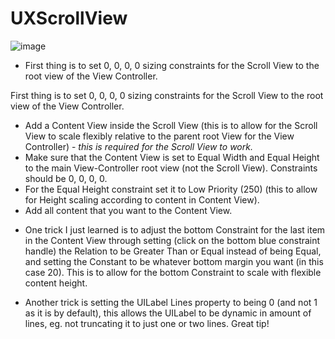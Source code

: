 # UXScrollView

![image](https://cloud.githubusercontent.com/assets/55974/15045240/dd51cc44-12d9-11e6-9cda-22858445e8ad.png)

- First thing is to set 0, 0, 0, 0 sizing constraints for the Scroll View to the root view of the View Controller. 





First thing is to set 0, 0, 0, 0 sizing constraints for the Scroll View to the root view of the View Controller. 
- Add a Content View inside the Scroll View (this is to allow for the Scroll View to scale flexibly relative to the parent root View for the View Controller) - *this is required for the Scroll View to work.* 
- Make sure that the Content View is set to Equal Width and Equal Height to the main View-Controller root view (not the Scroll View). Constraints should be 0, 0, 0, 0.
- For the Equal Height constraint set it to Low Priority (250) (this to allow for Height scaling according to content in Content View).
- Add all content that you want to the Content View. 

* One trick I just learned is to adjust the bottom Constraint for the last item in the Content View through setting (click on the bottom blue constraint handle) the Relation to be Greater Than or Equal instead of being Equal, and setting the Constant to be whatever bottom margin you want (in this case 20). This is to allow for the bottom Constraint to scale with flexible content height.

* Another trick is setting the UILabel Lines property to being 0 (and not 1 as it is by default), this allows the UILabel to be dynamic in amount of lines, eg. not truncating it to just one or two lines. Great tip!  
